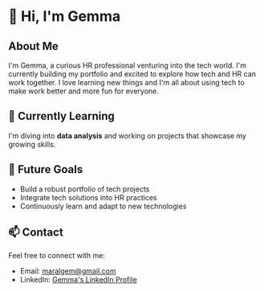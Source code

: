 # 👋 Hi, I'm Gemma 

## About Me

I'm Gemma, a curious HR professional venturing into the tech world. I'm currently building my portfolio and excited to explore  how tech and HR can work together. I love learning new things and I'm all about using tech to make work better and more fun for everyone.

## 🌱 Currently Learning

I'm diving into **data analysis** and working on projects that showcase my growing skills.

## 🎯 Future Goals

- Build a robust portfolio of tech projects
- Integrate tech solutions into HR practices
- Continuously learn and adapt to new technologies

## 📫 Contact

Feel free to connect with me:

- Email: [maralgem@gmail.com](mailto:maralgem@gmail.com)
- LinkedIn: [Gemma's LinkedIn Profile](https://linkedin.com/in/gemma-martínez-almenar-bb3403b8/)
